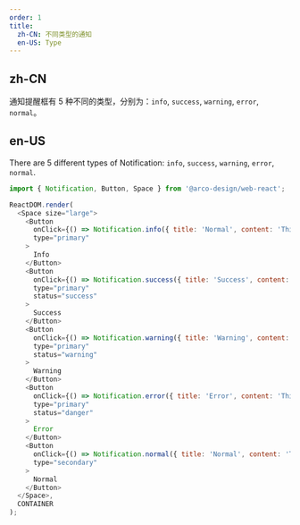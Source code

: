 ```yaml
---
order: 1
title:
  zh-CN: 不同类型的通知
  en-US: Type
---
```


## zh-CN

通知提醒框有 5 种不同的类型，分别为：`info`, `success`, `warning`, `error`, `normal`。

## en-US

There are 5 different types of Notification: `info`, `success`, `warning`, `error`, `normal`.

```js
import { Notification, Button, Space } from '@arco-design/web-react';

ReactDOM.render(
  <Space size="large">
    <Button
      onClick={() => Notification.info({ title: 'Normal', content: 'This is an error Notification!' })}
      type="primary"
    >
      Info
    </Button>
    <Button
      onClick={() => Notification.success({ title: 'Success', content: 'This is a success Notification!' })}
      type="primary"
      status="success"
    >
      Success
    </Button>
    <Button
      onClick={() => Notification.warning({ title: 'Warning', content: 'This is a warning Notification!' })}
      type="primary"
      status="warning"
    >
      Warning
    </Button>
    <Button
      onClick={() => Notification.error({ title: 'Error', content: 'This is an error Notification!'})}
      type="primary"
      status="danger"
    >
      Error
    </Button>
    <Button
      onClick={() => Notification.normal({ title: 'Normal', content: 'This is an normal  Notification!' })}
      type="secondary"
    >
      Normal
    </Button>
  </Space>,
  CONTAINER
);
```
